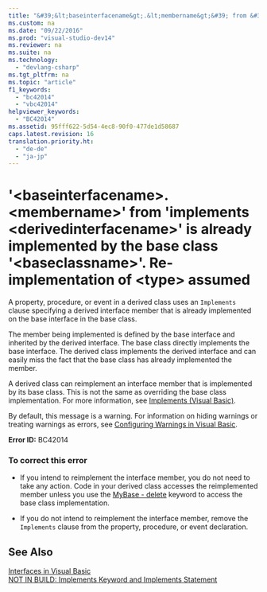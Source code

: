 ```yaml
---
title: "&#39;&lt;baseinterfacename&gt;.&lt;membername&gt;&#39; from &#39;implements &lt;derivedinterfacename&gt;&#39; is already implemented by the base class &#39;&lt;baseclassname&gt;&#39;. Re-implementation of &lt;type&gt; assumed"
ms.custom: na
ms.date: "09/22/2016"
ms.prod: "visual-studio-dev14"
ms.reviewer: na
ms.suite: na
ms.technology: 
  - "devlang-csharp"
ms.tgt_pltfrm: na
ms.topic: "article"
f1_keywords: 
  - "bc42014"
  - "vbc42014"
helpviewer_keywords: 
  - "BC42014"
ms.assetid: 95fff622-5d54-4ec8-90f0-477de1d58687
caps.latest.revision: 16
translation.priority.ht: 
  - "de-de"
  - "ja-jp"
---
```

# &#39;&lt;baseinterfacename&gt;.&lt;membername&gt;&#39; from &#39;implements &lt;derivedinterfacename&gt;&#39; is already implemented by the base class &#39;&lt;baseclassname&gt;&#39;. Re-implementation of &lt;type&gt; assumed
A property, procedure, or event in a derived class uses an `Implements` clause specifying a derived interface member that is already implemented on the base interface in the base class.  
  
 The member being implemented is defined by the base interface and inherited by the derived interface. The base class directly implements the base interface. The derived class implements the derived interface and can easily miss the fact that the base class has already implemented the member.  
  
 A derived class can reimplement an interface member that is implemented by its base class. This is not the same as overriding the base class implementation. For more information, see [Implements (Visual Basic)](../vs140/implements-clause--visual-basic-.md).  
  
 By default, this message is a warning. For information on hiding warnings or treating warnings as errors, see [Configuring Warnings in Visual Basic](../vs140/configuring-warnings-in-visual-basic.md).  
  
 **Error ID:** BC42014  
  
### To correct this error  
  
-   If you intend to reimplement the interface member, you do not need to take any action. Code in your derived class accesses the reimplemented member unless you use the [MyBase - delete](assetId:///52491d06-6451-4f6f-9aa6-8fab59bbc2b9) keyword to access the base class implementation.  
  
-   If you do not intend to reimplement the interface member, remove the `Implements` clause from the property, procedure, or event declaration.  
  
## See Also  
 [Interfaces in Visual Basic](../vs140/interfaces--visual-basic-.md)   
 [NOT IN BUILD: Implements Keyword and Implements Statement](assetId:///b96560f7-6413-480f-a1e2-f80253bab5be)